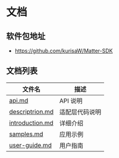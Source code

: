 # 文档

## 软件包地址

- https://github.com/kurisaW/Matter-SDK

## 文档列表

| **文件名**                                                   | **描述**       |
| ------------------------------------------------------------ | -------------- |
| [api.md](https://github.com/kurisaW/Matter-SDK/docs/api.md)  | API 说明       |
| [descriptrion.md](https://github.com/kurisaW/Matter-SDK/docs/description.md) | 适配层代码说明 |
| [introduction.md]()                                          | 详细介绍       |
| [samples.md]()                                               | 应用示例       |
| [user-guide.md]()                                            | 用户指南       |